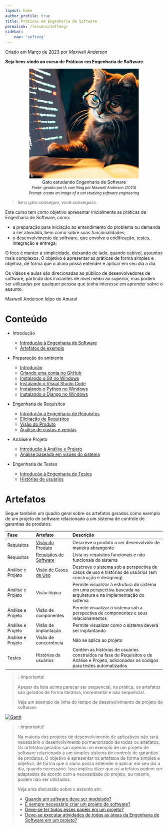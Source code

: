 ```yaml
---
layout: home
author_profile: true
title: Práticas em Engenharia de Software
permalink: /lessons/softeng/
sidebar:
    nav: "softeng"
---
```

Criado em Março de 2023 por *Maxwell Anderson*

**Seja bem-vindo ao curso de Práticas em Engenharia de Software.**

<figure style="text-align:center">
    <img src="../../../assets/images/gpt/cat_studying_glasses.jpg" width="350" alt="Gato estudando com óculos. Prompt: Create an image of a cat studying software engineering">
    <figcaption>Gato estudando Engenharia de Software</figcaption>
    <small>Fonte: gerado por IA com Bing por Maxwell Anderson (2023)</small>
    <br>
    <small><em>Prompt: create an image of a cat studying software engineering</em></small>
</figure>

> Se o gato consegue, você conseguirá.

Este curso tem como objetivo apresentar inicialmente as práticas de Engenharia de Software, como:

* a preparação para iniciação ao entendimento do problema ou demanda a ser atendida, bem como sobre suas funcionalidades;
* o desenvolvimento de software, que envolve a codificação, testes, integração e entrega;

O foco é manter a simplicidade, deixando de lado, quando cabível, assuntos mais complexos. O objetivo é apresentar as práticas de forma simples e objetiva, de forma que o aluno possa entender e aplicar em seu dia a dia.

Os vídeos e aulas são direcionadas ao público de desenvolvedores de software, partindo dos iniciantes de nível médio ao superior, mas podem ser utilizadas por qualquer pessoa que tenha interesse em aprender sobre o assunto.

Maxwell Anderson Ielpo do Amaral

# Conteúdo

* Introdução
  * [Introdução à Engenharia de Software](/lessons/softeng/zero/intro/)
  * [Artefatos de exemplo](#artefatos)
* Preparação do ambiente
  * [Introdução](/lessons/softeng/intro/intro/)
  * [Criando uma conta no GitHub](/lessons/softeng/intro/github/)
  * [Instalando o Git no Windows](/lessons/softeng/intro/git/)
  * [Instalando o Visual Studio Code](/lessons/softeng/intro/vscode/)
  * [Instalando o Python no Windows](/lessons/softeng/intro/python/)
  * [Instalando o Django no Windows](/lessons/softeng/intro/django/)
* Engenharia de Requisitos
  * [Introdução à Engenharia de Requisitos](/lessons/softeng/requirements/intro/)
  * [Elicitação de Requisitos](/lessons/softeng/requirements/elicitation/)
  * [Visão do Produto](/lessons/softeng/requirements/vision/)
  * [Análise de custos e vendas](/lessons/softeng/requirements/costs/)
* Análise e Projeto
  * [Introdução à Análise e Projeto](/lessons/softeng/design/intro/)
  * [Análise baseada em visões do sistema](/lessons/softeng/design/views/)
* Engenharia de Testes
  * [Introdução à Engenharia de Testes](/lessons/softeng/tests/intro/)
  * [Histórias de usuários](/lessons/softeng/tests/user-stories/)
  
  <!-- * [Configurando as extensões do VSCode](01.%20Prepara%C3%A7%C3%A3o%20do%20ambiente/06.%20Configurando%20as%20extens%C3%B5es%20do%20VSCode.md) 
  * Test Driven Development (TDD)
  * [Introdução](/lessons/softeng/tdd/intro/)
  * [Escrevendo histórias de usuários](/lessons/softeng/tdd/user-histories/)

  -->

# Artefatos

Segue também um quadro geral sobre os artefatos gerados como exemplo de um projeto de software relacionado a um sistema de controle de garantias de produtos.

| Fase              | Artefato                    | Descrição                                                                                                                                  |
| :---------------- | :-------------------------- | :----------------------------------------------------------------------------------------------------------------------------------------- |
| Requisitos        | [Visão do Produto][1]       | Descreve o produto a ser desenvolvido de maneira abrangente                                                                                |
| Requisitos        | [Requisitos de Software][2] | Lista os requisitos funcionais e não funcionais do sistema                                                                                 |
| Análise e Projeto | [Visão de Casos de Uso][3]  | Descreve o sistema sob a perspectiva de casos de uso e histórias de usuários (em construção e designing)                                   |
| Análise e Projeto | Visão lógica                | Permite visualizar a estrutura do sistema em uma perspectiva baseada na arquitetura e na implementação do sistema                          |
| Análise e Projeto | Visão de componentes        | Permite visualizar o sistema sob a perspectiva de componentes e seus relacionamentos                                                       |
| Análise e Projeto | Visão de implantação        | Permite visualizar como o sistema deverá ser implantando                                                                                   |
| Análise e Projeto | Visão de concorrência       | Não se aplica ao projeto                                                                                                                   |
| Testes            | Histórias de usuários       | Contém as histórias de usuários construídos na fase de Requisitos e de Análise e Projeto, adicionados os códigos para testes automatizados |

> 💡Importante!
> 
> Apesar da lista acima parecer ser sequencial, na prática, os artefatos são gerados de forma iterativa, incremental e não sequencial. 
>
> Veja um exemplo de linha do tempo de desenvolvimento de projeto de software:

[![Gantt](https://tinyurl.com/24u2e6ke)](https://tinyurl.com/24u2e6ke)<!--![Gantt](../../../assets/puml/gantt_artefacts.puml)-->

> 💡Importante!
> 
> Na maioria dos projetos de desenvolvimento de aplicativos não será necessário o desenvolvimento pormenorizado de todos os artefatos. Os artefatos gerados são apenas um exemplo de um projeto de software relacionado a um simples sistema de controle de garantias de produtos. O objetivo é apresentar os artefatos de forma simples e objetiva, de forma que o aluno possa entender e aplicar em seu dia a dia, quando necessário. Isso implica dizer que os artefatos podem ser adaptados de acordo com a necessidade do projeto, ou mesmo, podem não ser utilizados.
> 
> Veja uma discussão sobre o assunto em:
>
> - [Quando um software deve ser modelado?][101]
> - [É sempre necessário criar um projeto de software?][102]
> - [Deve-se ter todos esses papéis em um projeto?][103]
> - [Deve-se executar atividades de todas as áreas da Engenharia de Software em um projeto?][104]


[1]: <https://github.com/maxwellamaral/maxwellamaral.github.io/blob/main/specs/requirements/vision.md>
[2]: <https://github.com/maxwellamaral/maxwellamaral.github.io/blob/main/specs/requirements/requirements.md>
[3]: <https://github.com/maxwellamaral/maxwellamaral.github.io/blob/main/specs/design/view-usecase.md>

[101]: </lessons/softeng/design/intro#quando-um-software-deve-ser-modelado>
[102]: </lessons/softeng/design/intro#é-sempre-necessário-criar-um-projeto-de-software>
[103]: </lessons/softeng/zero/intro#deve-se-ter-todos-esses-papéis-em-um-projeto>
[104]: </lessons/softeng/zero/intro#deve-se-executar-atividades-de-todas-as-áreas-da-engenharia-de-software-em-um-projeto>